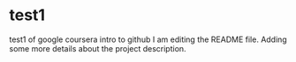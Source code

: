 # test1
test1 of google coursera intro to github
I am editing the README file. Adding some more details about the project description.
